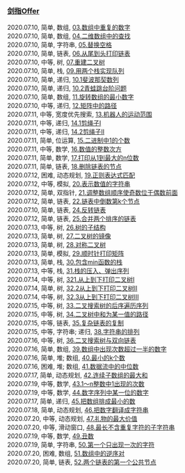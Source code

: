 ### [剑指Offer](https://leetcode-cn.com/problemset/lcof/)

2020.07.10, 简单, 数组, [03.数组中重复的数字](https://leetcode-cn.com/problems/shu-zu-zhong-zhong-fu-de-shu-zi-lcof/)  
2020.07.10, 简单, 数组, [04.二维数组中的查找](https://leetcode-cn.com/problems/er-wei-shu-zu-zhong-de-cha-zhao-lcof/)  
2020.07.10, 简单, 字符串, [05.替换空格](https://leetcode-cn.com/problems/ti-huan-kong-ge-lcof/)  
2020.07.10, 简单, 链表, [06.从尾到头打印链表](https://leetcode-cn.com/problems/cong-wei-dao-tou-da-yin-lian-biao-lcof/)  
2020.07.10, 中等, 树, [07.重建二叉树](https://leetcode-cn.com/problems/zhong-jian-er-cha-shu-lcof/)  
2020.07.10, 简单, 栈, [09.用两个栈实现队列](https://leetcode-cn.com/problems/yong-liang-ge-zhan-shi-xian-dui-lie-lcof/)  
2020.07.10, 简单, 递归, [10.1斐波那契数列](https://leetcode-cn.com/problems/fei-bo-na-qi-shu-lie-lcof/)  
2020.07.10, 简单, 递归, [10.2青蛙跳台阶问题](https://leetcode-cn.com/problems/qing-wa-tiao-tai-jie-wen-ti-lcof/)  
2020.07.10, 简单, 数组, [11.旋转数组的最小数字](https://leetcode-cn.com/problems/xuan-zhuan-shu-zu-de-zui-xiao-shu-zi-lcof/)  
2020.07.10, 中等, 递归, [12.矩阵中的路径](https://leetcode-cn.com/problems/ju-zhen-zhong-de-lu-jing-lcof/)  
2020.07.11, 中等, 宽度优先搜索, [13.机器人的运动范围](https://leetcode-cn.com/problems/ji-qi-ren-de-yun-dong-fan-wei-lcof/)  
2020.07.11, 中等, 递归, [14.1剪绳子I](https://leetcode-cn.com/problems/jian-sheng-zi-lcof/)  
2020.07.11, 中等, 递归, [14.2剪绳子II](https://leetcode-cn.com/problems/jian-sheng-zi-ii-lcof/)  
2020.07.11, 简单, 位运算, [15.二进制中1的个数](https://leetcode-cn.com/problems/er-jin-zhi-zhong-1de-ge-shu-lcof/)  
2020.07.11, 中等, 数学, [16.数值的整数次方](https://leetcode-cn.com/problems/shu-zhi-de-zheng-shu-ci-fang-lcof/)  
2020.07.11, 简单, 数学, [17.打印从1到最大的n位数](https://leetcode-cn.com/problems/da-yin-cong-1dao-zui-da-de-nwei-shu-lcof/)  
2020.07.11, 简单, 链表, [18.删除链表的节点](https://leetcode-cn.com/problems/shan-chu-lian-biao-de-jie-dian-lcof/)  
2020.07.12, 困难, 动态规划, [19.正则表达式匹配](https://leetcode-cn.com/problems/zheng-ze-biao-da-shi-pi-pei-lcof/)  
2020.07.12, 中等, 模拟, [20.表示数值的字符串](https://leetcode-cn.com/problems/biao-shi-shu-zhi-de-zi-fu-chuan-lcof/)  
2020.07.12, 简单, 双指针, [21.调整数组顺序使奇数位于偶数前面](https://leetcode-cn.com/problems/diao-zheng-shu-zu-shun-xu-shi-qi-shu-wei-yu-ou-shu-qian-mian-lcof/)  
2020.07.12, 简单, 链表, [22.链表中倒数第k个节点](https://leetcode-cn.com/problems/lian-biao-zhong-dao-shu-di-kge-jie-dian-lcof/)  
2020.07.10, 简单, 链表, [24.反转链表](https://leetcode-cn.com/problems/fan-zhuan-lian-biao-lcof/)  
2020.07.12, 简单, 链表, [25.合并两个排序的链表](https://leetcode-cn.com/problems/he-bing-liang-ge-pai-xu-de-lian-biao-lcof/)  
2020.07.13, 中等, 树, [26.树的子结构](https://leetcode-cn.com/problems/shu-de-zi-jie-gou-lcof/)  
2020.07.13, 简单, 树, [27.二叉树的镜像](https://leetcode-cn.com/problems/er-cha-shu-de-jing-xiang-lcof/)  
2020.07.13, 简单, 树, [28.对称二叉树](https://leetcode-cn.com/problems/dui-cheng-de-er-cha-shu-lcof/)  
2020.07.13, 简单, 模拟, [29.顺时针打印矩阵](https://leetcode-cn.com/problems/shun-shi-zhen-da-yin-ju-zhen-lcof/)  
2020.07.13, 简单, 栈, [30.包含min函数的栈](https://leetcode-cn.com/problems/bao-han-minhan-shu-de-zhan-lcof/)  
2020.07.13, 中等, 栈, [31.栈的压入、弹出序列](https://leetcode-cn.com/problems/zhan-de-ya-ru-dan-chu-xu-lie-lcof/)  
2020.07.14, 中等, 树, [321.从上到下打印二叉树I](https://leetcode-cn.com/problems/cong-shang-dao-xia-da-yin-er-cha-shu-lcof/)  
2020.07.14, 简单, 树, [32.2从上到下打印二叉树II](https://leetcode-cn.com/problems/cong-shang-dao-xia-da-yin-er-cha-shu-ii-lcof/)  
2020.07.14, 中等, 树, [32.3从上到下打印二叉树III](https://leetcode-cn.com/problems/cong-shang-dao-xia-da-yin-er-cha-shu-iii-lcof/)  
2020.07.15, 中等, 树, [33.二叉搜索树的后序遍历序列](https://leetcode-cn.com/problems/er-cha-sou-suo-shu-de-hou-xu-bian-li-xu-lie-lcof/)  
2020.07.15, 中等, 树, [34.二叉树中和为某一值的路径](https://leetcode-cn.com/problems/er-cha-shu-zhong-he-wei-mou-yi-zhi-de-lu-jing-lcof/)  
2020.07.15, 中等, 链表, [35.复杂链表的复制](https://leetcode-cn.com/problems/fu-za-lian-biao-de-fu-zhi-lcof/)  
2020.07.15, 中等, 字符串; 递归, [38.字符串的排列](https://leetcode-cn.com/problems/zi-fu-chuan-de-pai-lie-lcof/)  
2020.07.16, 中等, 树, [36.二叉搜索树与双向链表](https://leetcode-cn.com/problems/er-cha-sou-suo-shu-yu-shuang-xiang-lian-biao-lcof/)  
2020.07.16, 简单, 数组, [39.数组中出现次数超过一半的数字](https://leetcode-cn.com/problems/shu-zu-zhong-chu-xian-ci-shu-chao-guo-yi-ban-de-shu-zi-lcof/)  
2020.07.16, 简单, 堆; 数组, [40.最小的k个数](https://leetcode-cn.com/problems/zui-xiao-de-kge-shu-lcof/)  
2020.07.16, 困难, 堆; 数组, [41.数据流中的中位数](https://leetcode-cn.com/problems/shu-ju-liu-zhong-de-zhong-wei-shu-lcof/)  
2020.07.17, 简单, 动态规划, [42.连续子数组的最大和](https://leetcode-cn.com/problems/lian-xu-zi-shu-zu-de-zui-da-he-lcof/)  
2020.07.19, 中等, 数学, [43.1～n整数中1出现的次数](https://leetcode-cn.com/problems/1nzheng-shu-zhong-1chu-xian-de-ci-shu-lcof/)  
2020.07.19, 中等, 数学, [44.数字序列中某一位的数字](https://leetcode-cn.com/problems/shu-zi-xu-lie-zhong-mou-yi-wei-de-shu-zi-lcof/)  
2020.07.17, 简单, 递归, [45.把数组排成最小的数](https://leetcode-cn.com/problems/ba-shu-zu-pai-cheng-zui-xiao-de-shu-lcof/)  
2020.07.18, 简单, 动态规划, [46.把数字翻译成字符串](https://leetcode-cn.com/problems/ba-shu-zi-fan-yi-cheng-zi-fu-chuan-lcof/)  
2020.07.20, 中等, 动态规划, [47.礼物的最大价值](https://leetcode-cn.com/problems/li-wu-de-zui-da-jie-zhi-lcof/)  
2020.07.20, 中等, 滑动窗口, [48.最长不含重复字符的子字符串](https://leetcode-cn.com/problems/zui-chang-bu-han-zhong-fu-zi-fu-de-zi-zi-fu-chuan-lcof/)  
2020.07.19, 中等, 数学, [49.丑数](https://leetcode-cn.com/problems/chou-shu-lcof/)  
2020.07.19, 简单, 字符串, [50.第一个只出现一次的字符](https://leetcode-cn.com/problems/di-yi-ge-zhi-chu-xian-yi-ci-de-zi-fu-lcof/)  
2020.07.20, 困难, 数组, [51.数组中的逆序对](https://leetcode-cn.com/problems/shu-zu-zhong-de-ni-xu-dui-lcof/)  
2020.07.20, 简单, 链表, [52.两个链表的第一个公共节点](https://leetcode-cn.com/problems/liang-ge-lian-biao-de-di-yi-ge-gong-gong-jie-dian-lcof/)  

